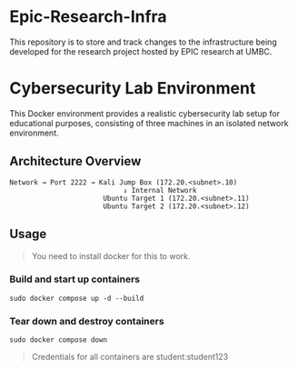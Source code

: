 # Epic-Research-Infra
This repository is to store and track changes to the infrastructure being developed for the research project hosted by EPIC research at UMBC.

# Cybersecurity Lab Environment

This Docker environment provides a realistic cybersecurity lab setup for educational purposes, consisting of three machines in an isolated network environment.

## Architecture Overview

```
Network → Port 2222 → Kali Jump Box (172.20.<subnet>.10)
                            ↓ Internal Network
                       Ubuntu Target 1 (172.20.<subnet>.11)
                       Ubuntu Target 2 (172.20.<subnet>.12)
```

## Usage

> You need to install docker for this to work.

### Build and start up containers
```
sudo docker compose up -d --build
```

### Tear down and destroy containers
```
sudo docker compose down
```

> Credentials for all containers are student:student123